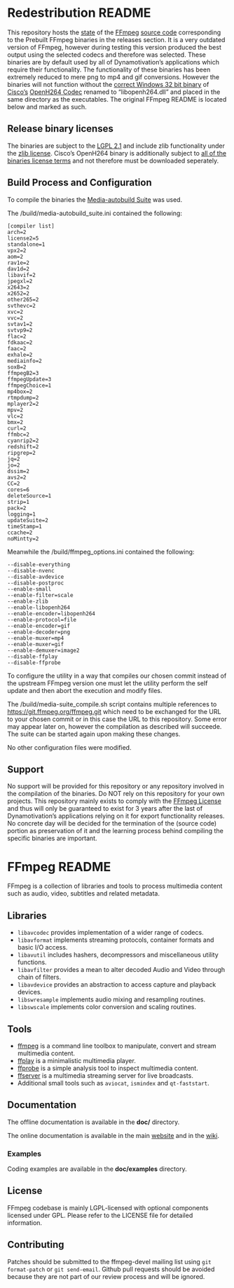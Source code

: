 Redestribution README
=====================

This repository hosts the [state](https://github.com/FFmpeg/FFmpeg/tree/1eca11f81a0204acfc85748c5f8d3c95719d8bab) of the [FFmpeg](https://www.ffmpeg.org/) [source code](https://github.com/FFmpeg/FFmpeg) corresponding to the Prebuilt FFmpeg binaries in the releases section. It is a very outdated version of FFmpeg, however during testing this version produced the best output using the selected codecs and therefore was selected. These binaries are by default used by all of Dynamotivation’s applications which require their functionality. The functionality of these binaries has been extremely reduced to mere png to mp4 and gif conversions. However the binaries will not function without the [correct Windows 32 bit binary](https://github.com/cisco/openh264/releases/tag/v2.1.1) of [Cisco’s](https://www.cisco.com/) [OpenH264 Codec](https://www.openh264.org/) renamed to “libopenh264.dll” and placed in the same directory as the executables. The original FFmpeg README is located below and marked as such.

## Release binary licenses
The binaries are subject to the [LGPL 2.1](https://www.gnu.org/licenses/old-licenses/lgpl-2.1.html) and include zlib functionality under the [zlib license](https://zlib.net/zlib_license.html).
Cisco’s OpenH264 binary is additionally subject to [all of the binaries license terms](https://www.openh264.org/BINARY_LICENSE.txt) and not therefore must be downloaded seperately.

## Build Process and Configuration
To compile the binaries the [Media-autobuild Suite](https://github.com/m-ab-s/media-autobuild_suite) was used.

The /build/media-autobuild_suite.ini contained the following:
```
[compiler list] 
arch=2
license2=5
standalone=1
vpx2=2
aom=2
rav1e=2
dav1d=2
libavif=2
jpegxl=2
x2643=2
x2652=2
other265=2
svthevc=2
xvc=2
vvc=2
svtav1=2
svtvp9=2
flac=2
fdkaac=2
faac=2
exhale=2
mediainfo=2
soxB=2
ffmpegB2=3
ffmpegUpdate=3
ffmpegChoice=1
mp4box=2
rtmpdump=2
mplayer2=2
mpv=2
vlc=2
bmx=2
curl=2
ffmbc=2
cyanrip2=2
redshift=2
ripgrep=2
jq=2
jo=2
dssim=2
avs2=2
CC=2
cores=6
deleteSource=1
strip=1
pack=2
logging=1
updateSuite=2
timeStamp=1
ccache=2
noMintty=2
```

Meanwhile the /build/ffmpeg_options.ini contained the following:
```
--disable-everything
--disable-nvenc
--disable-avdevice
--disable-postproc
--enable-small
--enable-filter=scale
--enable-zlib
--enable-libopenh264
--enable-encoder=libopenh264
--enable-protocol=file
--enable-encoder=gif
--enable-decoder=png
--enable-muxer=mp4
--enable-muxer=gif
--enable-demuxer=image2
--disable-ffplay
--disable-ffprobe
```

To configure the utility in a way that compiles our chosen commit instead of the upstream FFmpeg version one must let the utility perform the self update and then abort the execution and modify files.

The /build/media-suite_compile.sh script contains multiple references to https://git.ffmpeg.org/ffmpeg.git which need to be exchanged for the URL to your chosen commit or in this case the URL to this repository. Some error may appear later on, however the compilation as described will succeede. The suite can be started again upon making these changes.

No other configuration files were modified.

## Support
No support will be provided for this repository or any repository involved in the compilation of the binaries.
Do NOT rely on this repository for your own projects. This repository mainly exists to comply with the [FFmpeg License](https://ffmpeg.org/legal.html) and thus will only be guaranteed to exist for 3 years after the last of Dynamotivation’s applications relying on it for export functionality releases. No concrete day will be decided for the termination of the (source code) portion as preservation of it and the learning process behind compiling the specific binaries are important.


FFmpeg README
=============

FFmpeg is a collection of libraries and tools to process multimedia content
such as audio, video, subtitles and related metadata.

## Libraries

* `libavcodec` provides implementation of a wider range of codecs.
* `libavformat` implements streaming protocols, container formats and basic I/O access.
* `libavutil` includes hashers, decompressors and miscellaneous utility functions.
* `libavfilter` provides a mean to alter decoded Audio and Video through chain of filters.
* `libavdevice` provides an abstraction to access capture and playback devices.
* `libswresample` implements audio mixing and resampling routines.
* `libswscale` implements color conversion and scaling routines.

## Tools

* [ffmpeg](https://ffmpeg.org/ffmpeg.html) is a command line toolbox to
  manipulate, convert and stream multimedia content.
* [ffplay](https://ffmpeg.org/ffplay.html) is a minimalistic multimedia player.
* [ffprobe](https://ffmpeg.org/ffprobe.html) is a simple analysis tool to inspect
  multimedia content.
* [ffserver](https://ffmpeg.org/ffserver.html) is a multimedia streaming server
  for live broadcasts.
* Additional small tools such as `aviocat`, `ismindex` and `qt-faststart`.

## Documentation

The offline documentation is available in the **doc/** directory.

The online documentation is available in the main [website](https://ffmpeg.org)
and in the [wiki](https://trac.ffmpeg.org).

### Examples

Coding examples are available in the **doc/examples** directory.

## License

FFmpeg codebase is mainly LGPL-licensed with optional components licensed under
GPL. Please refer to the LICENSE file for detailed information.

## Contributing

Patches should be submitted to the ffmpeg-devel mailing list using
`git format-patch` or `git send-email`. Github pull requests should be
avoided because they are not part of our review process and will be ignored.
